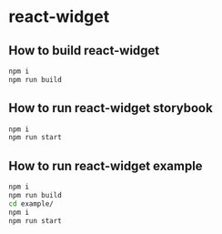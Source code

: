# react-widget

## How to build react-widget

```sh
npm i
npm run build
```

## How to run react-widget storybook

```sh
npm i
npm run start
```

## How to run react-widget example

```sh
npm i
npm run build
cd example/
npm i
npm run start
```

